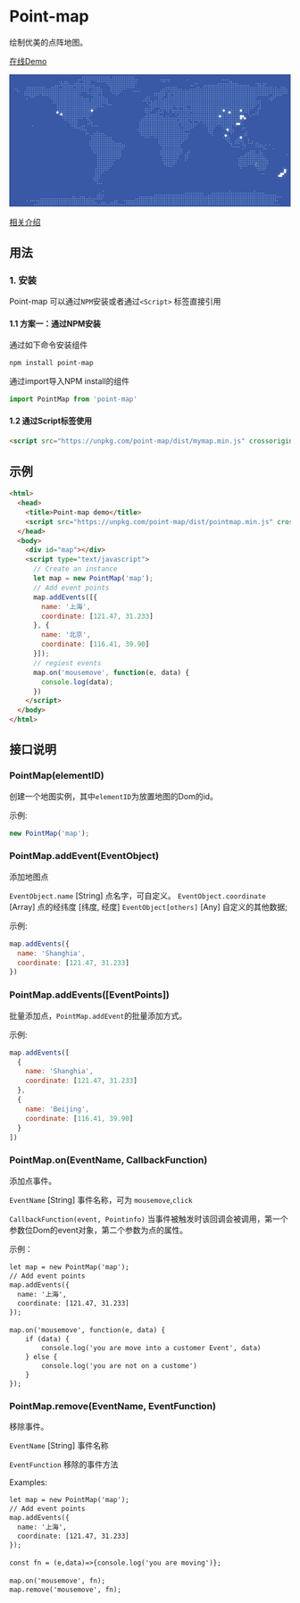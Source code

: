 # Point-map

绘制优美的点阵地图。

[在线Demo](https://zmofei.github.io/point-map/dist/)

![bannber](doc/img/banner.gif)

[相关介绍](https://www.zhuwenlong.com/blog/article/5d68d93223d760b4bf736014)

## 用法

### 1. 安装

Point-map 可以通过`NPM`安装或者通过`<Script>` 标签直接引用

#### 1.1 方案一：通过NPM安装

通过如下命令安装组件

```bash
npm install point-map
```

通过import导入NPM install的组件

```javascript
import PointMap from 'point-map'
```

#### 1.2 通过Script标签使用

```html
<script src="https://unpkg.com/point-map/dist/mymap.min.js" crossorigin></script>
```


## 示例

```html
<html>
  <head>
    <title>Point-map demo</title>
    <script src="https://unpkg.com/point-map/dist/pointmap.min.js" crossorigin></script>
  </head>
  <body>
    <div id="map"></div>
    <script type="text/javascript">
      // Create an instance
      let map = new PointMap('map');
      // Add event points 
      map.addEvents([{
        name: '上海',
        coordinate: [121.47, 31.233]
      }, {
        name: '北京',
        coordinate: [116.41, 39.90]
      }]);
      // regiest events
      map.on('mousemove', function(e, data) {
        console.log(data);
      })
    </script>
  </body>
</html>
```

## 接口说明

### PointMap(elementID)

创建一个地图实例，其中`elementID`为放置地图的Dom的id。

示例:

```javascript
new PointMap('map');
```

### PointMap.addEvent(EventObject)

添加地图点

`EventObject.name` [String] 点名字，可自定义。
`EventObject.coordinate` [Array]  点的经纬度 [纬度, 经度]
`EventObject[others]` [Any] 自定义的其他数据;

示例:

```javascript
map.addEvents({
  name: 'Shanghia',
  coordinate: [121.47, 31.233]
})
```


### PointMap.addEvents([EventPoints])

批量添加点，`PointMap.addEvent`的批量添加方式。

示例:

```javascript
map.addEvents([
  {
    name: 'Shanghia',
    coordinate: [121.47, 31.233]
  },
  {
    name: 'Beijing',
    coordinate: [116.41, 39.90]
  }
])
```

### PointMap.on(EventName, CallbackFunction)

添加点事件。

`EventName` [String] 事件名称，可为 `mousemove`,`click`

`CallbackFunction(event, Pointinfo)` 当事件被触发时该回调会被调用，第一个参数位Dom的event对象，第二个参数为点的属性。

示例：

```
let map = new PointMap('map');
// Add event points 
map.addEvents({
  name: '上海',
  coordinate: [121.47, 31.233]
});

map.on('mousemove', function(e, data) {
    if (data) {
        console.log('you are move into a customer Event', data)
    } else {
        console.log('you are not on a custome')
    }
});
```


### PointMap.remove(EventName, EventFunction)

移除事件。

`EventName` [String] 事件名称

`EventFunction` 移除的事件方法

Examples:

```
let map = new PointMap('map');
// Add event points 
map.addEvents({
  name: '上海',
  coordinate: [121.47, 31.233]
});

const fn = (e,data)=>{console.log('you are moving')};

map.on('mousemove', fn);
map.remove('mousemove', fn);
```
